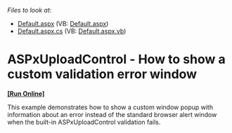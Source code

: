 <!-- default file list -->
*Files to look at*:

* [Default.aspx](./CS/Default.aspx) (VB: [Default.aspx](./VB/Default.aspx))
* [Default.aspx.cs](./CS/Default.aspx.cs) (VB: [Default.aspx.vb](./VB/Default.aspx.vb))
<!-- default file list end -->
# ASPxUploadControl - How to show a custom validation error window
<!-- run online -->
**[[Run Online]](https://codecentral.devexpress.com/t531475/)**
<!-- run online end -->


This example demonstrates how to show a custom window popup with information about an error instead of the standard browser alert window when the built-in ASPxUploadControl validation fails.

<br/>


